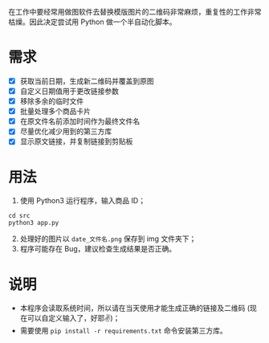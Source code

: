 在工作中要经常用做图软件去替换模版图片的二维码非常麻烦，重复性的工作非常枯燥。因此决定尝试用 Python 做一个半自动化脚本。

# 需求

- [x] 获取当前日期，生成新二维码并覆盖到原图
- [x] 自定义日期值用于更改链接参数
- [x] 移除多余的临时文件
- [x] 批量处理多个商品卡片
- [x] 在原文件名前添加时间作为最终文件名
- [x] 尽量优化减少用到的第三方库
- [x] 显示原文链接，并复制链接到剪贴板

# 用法

1. 使用 Python3 运行程序，输入商品 ID；

```shell
cd src
python3 app.py
```

2. 处理好的图片以 `date_文件名.png` 保存到 img 文件夹下；
4. 程序可能存在 Bug，建议检查生成结果是否正确。

# 说明

- 本程序会读取系统时间，所以请在当天使用才能生成正确的链接及二维码 (现在可以自定义输入了，好耶✌️)；
- 需要使用 `pip install -r requirements.txt` 命令安装第三方库。

